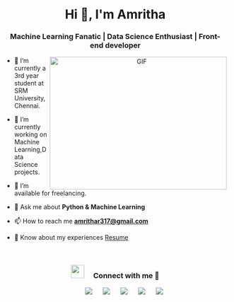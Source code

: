 
<h1 align="center">Hi 👋, I'm Amritha</h1>
<h3 align="center">Machine Learning Fanatic | Data Science Enthusiast | Front-end developer</h3>
<a target="_blank" align="center">
  <img align="right" top="500" height="300" width="400" alt="GIF" src="https://media.giphy.com/media/L1R1tvI9svkIWwpVYr/giphy.gif">
</a>

- 🔭 I’m currently a 3rd year student at SRM University,Chennai.

- 🌱 I’m currently working on Machine Learning,Data Science projects.

- 🤝 I’m available for freelancing.

- 💬 Ask me about **Python & Machine Learning**

- 📫 How to reach me **amrithar317@gmail.com**

- 📄 Know about my experiences <a href="https://github.com/Amritha2207/Resume/blob/main/AMRITHA's%20Resume%20(1).pdf" target="blank">Resume</a>
<br/>
<h3 align="center" > <img src="https://media.giphy.com/media/iY8CRBdQXODJSCERIr/giphy.gif" width="30" height="30" style="margin-right: 20px;">Connect with me 🤝 </h3>

<p align="center">

 <div align="center"  class="icons-social" style="margin-left: 20px;">
        <a style="margin-left: 20px;"  target="_blank" href="https://www.linkedin.com/in/amrithaar/">
			<img src="https://img.icons8.com/doodle/40/000000/linkedin--v2.png"></a>
        <a style="margin-left: 20px;" target="_blank" href="https://github.com/Amritha2207">
		<img src="https://img.icons8.com/doodle/40/000000/github--v1.png"></a>
		<a style="margin-left: 20px;" target="_blank" href="https://stackoverflow.com/users/22655829/amritha-r?tab=profile">
				<img src="https://img.icons8.com/external-tal-revivo-color-tal-revivo/40/000000/external-stack-overflow-is-a-question-and-answer-site-for-professional-logo-color-tal-revivo.png"></a>    
		<a style="margin-left: 20px;" target="_blank" href="https://twitter.com/ra2111003023177">
			<img src="https://img.icons8.com/doodle/1x/twitter-squared--v2.png" ></a>
		<a style="margin-left: 20px;" target="_blank" href="https://github.com/Amritha2207/Resume/blob/main/AMRITHA's%20Resume%20(1).pdf">
					<img src="https://img.icons8.com/plasticine/0.5x/resume.png" ></a>
      </div>

</p>



<!--
**Amritha2207/Amritha2207** is a ✨ _special_ ✨ repository because its `README.md` (this file) appears on your GitHub profile.

Here are some ideas to get you started:

- 🔭 I’m currently working on ...
- 🌱 I’m currently learning ...
- 👯 I’m looking to collaborate on ...
- 🤔 I’m looking for help with ...
- 💬 Ask me about ...
- 📫 How to reach me: ...
- 😄 Pronouns: ...
- ⚡ Fun fact: ...
-->

